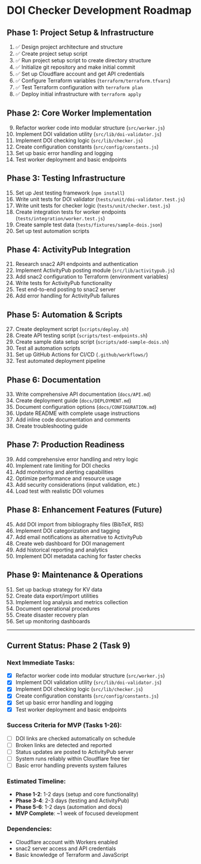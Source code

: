 # DOI Checker Development Roadmap

## Phase 1: Project Setup & Infrastructure
1. ✅ Design project architecture and structure
2. ✅ Create project setup script
3. ✅ Run project setup script to create directory structure
4. ✅ Initialize git repository and make initial commit
5. ✅ Set up Cloudflare account and get API credentials
6. ✅ Configure Terraform variables (`terraform/terraform.tfvars`)
7. ✅ Test Terraform configuration with `terraform plan`
8. ✅ Deploy initial infrastructure with `terraform apply`

## Phase 2: Core Worker Implementation
9. Refactor worker code into modular structure (`src/worker.js`)
10. Implement DOI validation utility (`src/lib/doi-validator.js`)
11. Implement DOI checking logic (`src/lib/checker.js`)
12. Create configuration constants (`src/config/constants.js`)
13. Set up basic error handling and logging
14. Test worker deployment and basic endpoints

## Phase 3: Testing Infrastructure
15. Set up Jest testing framework (`npm install`)
16. Write unit tests for DOI validator (`tests/unit/doi-validator.test.js`)
17. Write unit tests for checker logic (`tests/unit/checker.test.js`)
18. Create integration tests for worker endpoints (`tests/integration/worker.test.js`)
19. Create sample test data (`tests/fixtures/sample-dois.json`)
20. Set up test automation scripts

## Phase 4: ActivityPub Integration
21. Research snac2 API endpoints and authentication
22. Implement ActivityPub posting module (`src/lib/activitypub.js`)
23. Add snac2 configuration to Terraform (environment variables)
24. Write tests for ActivityPub functionality
25. Test end-to-end posting to snac2 server
26. Add error handling for ActivityPub failures

## Phase 5: Automation & Scripts
27. Create deployment script (`scripts/deploy.sh`)
28. Create API testing script (`scripts/test-endpoints.sh`)
29. Create sample data setup script (`scripts/add-sample-dois.sh`)
30. Test all automation scripts
31. Set up GitHub Actions for CI/CD (`.github/workflows/`)
32. Test automated deployment pipeline

## Phase 6: Documentation
33. Write comprehensive API documentation (`docs/API.md`)
34. Create deployment guide (`docs/DEPLOYMENT.md`)
35. Document configuration options (`docs/CONFIGURATION.md`)
36. Update README with complete usage instructions
37. Add inline code documentation and comments
38. Create troubleshooting guide

## Phase 7: Production Readiness
39. Add comprehensive error handling and retry logic
40. Implement rate limiting for DOI checks
41. Add monitoring and alerting capabilities
42. Optimize performance and resource usage
43. Add security considerations (input validation, etc.)
44. Load test with realistic DOI volumes

## Phase 8: Enhancement Features (Future)
45. Add DOI import from bibliography files (BibTeX, RIS)
46. Implement DOI categorization and tagging
47. Add email notifications as alternative to ActivityPub
48. Create web dashboard for DOI management
49. Add historical reporting and analytics
50. Implement DOI metadata caching for faster checks

## Phase 9: Maintenance & Operations
51. Set up backup strategy for KV data
52. Create data export/import utilities
53. Implement log analysis and metrics collection
54. Document operational procedures
55. Create disaster recovery plan
56. Set up monitoring dashboards

---

## Current Status: Phase 2 (Task 9)

### Next Immediate Tasks:
- [x] Refactor worker code into modular structure (`src/worker.js`)
- [x] Implement DOI validation utility (`src/lib/doi-validator.js`)
- [x] Implement DOI checking logic (`src/lib/checker.js`)
- [x] Create configuration constants (`src/config/constants.js`)
- [x] Set up basic error handling and logging
- [x] Test worker deployment and basic endpoints

### Success Criteria for MVP (Tasks 1-26):
- [ ] DOI links are checked automatically on schedule
- [ ] Broken links are detected and reported
- [ ] Status updates are posted to ActivityPub server
- [ ] System runs reliably within Cloudflare free tier
- [ ] Basic error handling prevents system failures

### Estimated Timeline:
- **Phase 1-2**: 1-2 days (setup and core functionality)
- **Phase 3-4**: 2-3 days (testing and ActivityPub)
- **Phase 5-6**: 1-2 days (automation and docs)
- **MVP Complete**: ~1 week of focused development

### Dependencies:
- Cloudflare account with Workers enabled
- snac2 server access and API credentials
- Basic knowledge of Terraform and JavaScript
